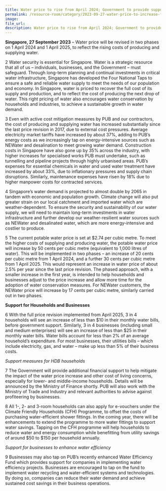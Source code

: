 ```yaml
---  
title: Water price to rise from April 2024; Government to provide support for lower- and middle-income households
permalink: /resource-room/category/2023-09-27-water-price-to-increase-from-2024
image:  
file_url:  
description: Water price to rise from April 2024; Government to provide support for lower- and middle-income households
--- 
```

**Singapore, 27 September 2023** – Water price will be revised in two phases on 1 April 2024 and 1 April 2025, to reflect the rising costs of producing and supplying water. 

2	Water security is essential for Singapore. Water is a strategic resource that all of us – individuals, businesses, and the Government – must safeguard. Through long-term planning and continual investments in critical water infrastructure, Singapore has developed the Four National Taps  to ensure a safe and reliable water supply to meet the needs of our population and economy. In Singapore, water is priced to recover the full cost of its supply and production, and to reflect the cost of producing the next drop of water. This right pricing of water also encourages water conservation by households and industries, to achieve a sustainable growth in water demand. 

3	Even with active cost mitigation measures by PUB and our contractors, the cost of producing and supplying water has increased substantially since the last price revision in 2017, due to external cost pressures. Average electricity market tariffs have increased by about 37%, adding to PUB’s energy costs as we increasingly tap on energy-intensive sources such as NEWater and desalination to meet growing water demand. Construction costs in Singapore have also gone up by 35% across the industry, with higher increases for specialised works PUB must undertake, such as tunnelling and pipeline projects through highly urbanised areas. PUB’s expenses for essential chemicals in water and used water treatment have increased by about 33%, due to inflationary pressures and supply chain disruptions. Similarly, maintenance expenses have risen by 18% due to higher manpower costs for contracted services. 

4	Singapore’s water demand is projected to almost double by 2065 in tandem with economic and population growth. Climate change will also put greater strain on our local catchment and imported water which are weather-dependent. To ensure the security and sustainability of our water supply, we will need to maintain long-term investments in water infrastructure and further develop our weather-resilient water sources such as NEWater and desalinated water, which are more energy-intensive and costlier to produce.
 
5	The current potable water price is set at $2.74 per cubic metre. To meet the higher costs of supplying and producing water, the potable water price will increase by 50 cents per cubic metre (equivalent to 1,000 litres of water). This will be implemented in two phases – an increase of 20 cents per cubic metre from 1 April 2024, and a further 30 cents per cubic metre from 1 April 2025. This would represent an increase in water price of about 2.5% per year since the last price revision. The phased approach, with a smaller increase in the first year, is intended to help households and businesses adjust to the price increase and allow more time for the adoption of water conservation measures. For NEWater customers, the NEWater price will increase by 17 cents per cubic metre, similarly carried out in two phases.

**Support for Households and Businesses**

6	With the full price revision implemented from April 2025, 3 in 4 households will see an increase of less than $10 in their monthly water bills, before government support. Similarly, 3 in 4 businesses (including small and medium enterprises) will see an increase of less than $25 in their monthly water bills. Water bills account for less than 2% of an average household’s expenditure. For most businesses, their utilities bills – which include electricity, gas, and water – make up less than 5% of their business costs.   

*Support measures for HDB households*

7	 The Government will provide additional financial support to help mitigate the impact of the water price increase and other cost of living concerns, especially for lower- and middle-income households. Details will be announced by the Ministry of Finance shortly. PUB will also work with the Ministry of Trade and Industry and relevant authorities to advise against profiteering by businesses. 

8	All 1-, 2- and 3-room households can also apply for e-vouchers under the Climate Friendly Households (CFH) Programme, to offset the costs of purchasing water-efficient shower fittings. In the coming year, there will be enhancements to extend the programme to more water fittings to support water savings. Tapping on the CFH programme will help households to reduce water and energy consumption while benefitting from utility savings of around $50 to $150 per household annually.  

*Support for businesses to enhance water efficiency*

9	Businesses may also tap on PUB’s recently enhanced Water Efficiency Fund which provides support for companies in implementing water efficiency projects. Businesses are encouraged to tap on the fund to implement water recycling and water-efficient systems and technologies. By doing so, companies can reduce their water demand and achieve sustained cost savings in their business operations. 
